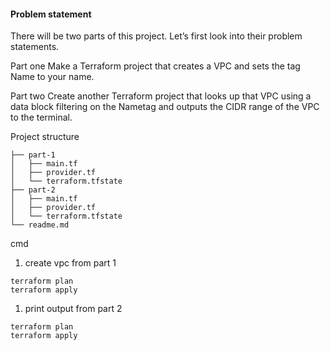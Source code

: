 #### Problem statement

There will be two parts of this project. Let’s first look into their problem statements.

Part one
Make a Terraform project that creates a VPC and sets the tag Name to your name.

Part two
Create another Terraform project that looks up that VPC using a data block filtering on the Nametag and outputs the CIDR range of the VPC to the terminal.

Project structure
```
├── part-1
│   ├── main.tf
│   ├── provider.tf
│   └── terraform.tfstate
├── part-2
│   ├── main.tf
│   ├── provider.tf
│   └── terraform.tfstate
└── readme.md
```

cmd

1. create vpc from part 1
```
terraform plan
terraform apply
```

1. print output from part 2
```
terraform plan
terraform apply
```